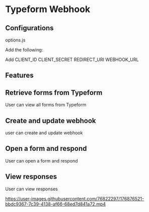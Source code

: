 # Typeform Webhook

## Configurations
options.js

Add the following:

Add CLIENT_ID 
CLIENT_SECRET 
REDIRECT_URI
WEBHOOK_URL 

## Features

## Retrieve forms from Typeform
User can view all forms from Typeform

## Create and update webhook
user can create and update webhook

## Open a form and respond
User can open a form and respond 

## View responses
User can view responses



https://user-images.githubusercontent.com/76822297/176876521-bbdc9367-7c39-4138-af66-68ed7d841a72.mp4


